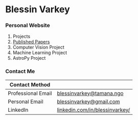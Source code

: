 # Blessin Varkey
### Personal Website 

1. Projects
2. [Published Papers](https://blessinvarkey.github.io/research)
3. Computer Vision Project 
4. Machine Learning Project
5. AstroPy Project


### Contact Me

| Contact Method |  |
| --- | --- |
| Professional Email | blessinvarkey@tamana.ngo |
| Personal Email | blessinvarkey@gmail.com |
| LinkedIn | [linkedin.com/in/blessinvarkey/](https://www.linkedin.com/in/blessinvarkey/) |
